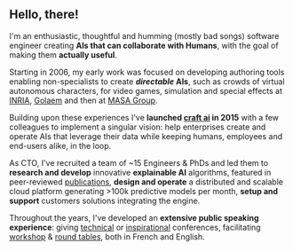 ## Hello, there!

I'm an enthusiastic, thoughtful and humming (mostly bad songs) software engineer creating **AIs that can collaborate with Humans**, with the goal of making them **actually useful**.

Starting in 2006, my early work was focused on developing authoring tools enabling non-specialists to create **_directable_ AIs**, such as crowds of virtual autonomous characters, for video games, simulation and special effects at [INRIA](https://inria.fr), [Golaem](http://golaem.com) and then at [MASA Group](https://masasim.com).

Building upon these experiences I've **launched [craft ai](https://craft.ai) in 2015** with a few colleagues to implement a singular vision: help enterprises create and operate AIs that leverage their data while keeping humans, employees and end-users alike, in the loop.

As CTO, I've recruited a team of ~15 Engineers & PhDs and led them to **research and develop** innovative **explainable AI** algorithms, featured in peer-reviewed [publications](https://github.com/craft-ai/sci), **design and operate** a distributed and scalable cloud platform generating >100k predictive models per month, **setup and support** customers solutions integrating the engine.

Throughout the years, I've developed an **extensive public speaking experience**: giving [technical](https://www.gdcvault.com/play/1020571/Environmentally-Conscious-AI-Improving-Spatial) or [inspirational](https://www.youtube.com/watch?v=jzXtmjC78r4) conferences, facilitating [workshop](https://sc21.fr/total-retour-sur-la-session-aiforleaders-du-24-mai/) & [round tables](https://www.craft.ai/blog/ai-night-2019-explainable-ai-workshop), both in French and English.
